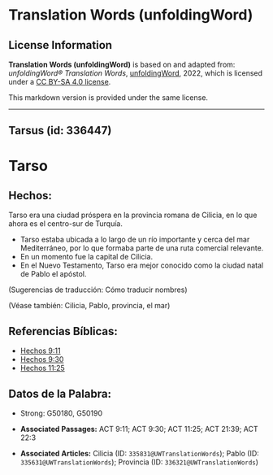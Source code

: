 # Translation Words (unfoldingWord)

## License Information

**Translation Words (unfoldingWord)** is based on and adapted from: _unfoldingWord® Translation Words_, [unfoldingWord](https://unfoldingword.org/utw), 2022, which is licensed under a [CC BY-SA 4.0 license](https://creativecommons.org/licenses/by-sa/4.0/legalcode.en).

This markdown version is provided under the same license.



--------------------------------

## Tarsus (id: 336447)

Tarso
=====

Hechos:
-------

Tarso era una ciudad próspera en la provincia romana de Cilicia, en lo que ahora es el centro\-sur de Turquía.

* Tarso estaba ubicada a lo largo de un río importante y cerca del mar Mediterráneo, por lo que formaba parte de una ruta comercial relevante.
* En un momento fue la capital de Cilicia.
* En el Nuevo Testamento, Tarso era mejor conocido como la ciudad natal de Pablo el apóstol.

(Sugerencias de traducción: Cómo traducir nombres)

(Véase también: Cilicia, Pablo, provincia, el mar)

Referencias Bíblicas:
---------------------

* [Hechos 9:11](https://ref.ly/Acts9:11)
* [Hechos 9:30](https://ref.ly/Acts9:30)
* [Hechos 11:25](https://ref.ly/Acts11:25)

Datos de la Palabra:
--------------------

* Strong: G50180, G50190

* **Associated Passages:** ACT 9:11; ACT 9:30; ACT 11:25; ACT 21:39; ACT 22:3
* **Associated Articles:** Cilicia (ID: `335831@UWTranslationWords`); Pablo (ID: `335631@UWTranslationWords`); Provincia (ID: `336321@UWTranslationWords`)

